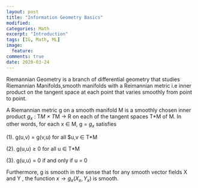 ```yaml
---
layout: post
title: "Information Geometry Basics"
modified:
categories: Math
excerpt: "Introduction"
tags: [IG, Math, ML]
image:
  feature:
comments: true
date: 2020-03-24
---
```


Riemannian Geometry is a branch of differential geometry that studies Riemannian Manifolds,smooth manifolds with a Reimannian metric i.e inner product on the tangent space at each point that varies smoothly from point to point.

A Riemannian metric g on a smooth manifold M is a smoothly chosen inner product $g_x$ : T*M × T*M → R on each of the tangent spaces T*M of M. In other words, for each x ∈ M, g = $g_x$ satisfies

(1). g(u,v) = g(v,u) for all $u,v ∈ T*M

(2). g(u,u) ≥ 0 for all u ∈ T*M

(3). g(u,u) = 0 if and only if u = 0

Furthermore, g is smooth in the sense that for any smooth vector fields X and Y , the function $x → g_x(X_x, Y_x)$ is smooth.
